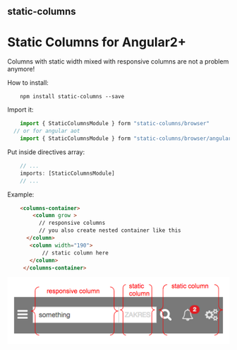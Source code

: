 ## static-columns

# Static Columns for Angular2+

Columns with static width mixed with responsive columns are 
not a problem anymore!

How to install:
```
    npm install static-columns --save
```


Import it:
```ts
    import { StaticColumnsModule } form "static-columns/browser"
  // or for angular aot
    import { StaticColumnsModule } form "static-columns/browser/angular"


```

Put inside directives array:
```ts
    // ...
    imports: [StaticColumnsModule]
    // ...
```
Example:
	
```html
    <columns-container>
        <column grow >
    	  // responsive columns
          // you also create nested container like this
      </column>
       <column width="190">                        
           // static column here
       </column>
     </columns-container>
```

![Modules marked](screen.png)


